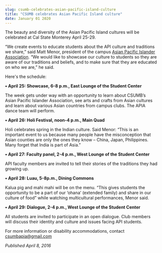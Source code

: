 ```yaml
---
slug: csumb-celebrates-asian-pacific-island-culture
title: "CSUMB celebrates Asian Pacific Island culture"
date: January 01 2020
---
```


  
<p>
  The beauty and diversity of the Asian Pacific Island cultures will be
  celebrated at Cal State Monterey April 25-29.
</p>
<p>
  “We create events to educate students about the API culture and traditions we
  share,” said Matt Menor, president of the campus
  <a href="https://csumbapia.weebly.com/events.html"
    >Asian Pacific Islander Association</a
  >. “We would like to showcase our culture to students so they are aware of our
  traditions and beliefs, and to make sure that they are educated on who we
  are,” he said.
</p>
<p>Here's the schedule:</p>
<p>
  <strong
    >• April 25: Showcase, 6&#45;8 p.m., East Lounge of the Student
    Center</strong
  >
</p>
<p>
  The week gets under way with an opportunity to learn about CSUMB’s Asian
  Pacific Islander Association, see arts and crafts from Asian cultures and
  learn about various Asian countries from campus clubs. The APIA dance team
  will perform.
</p>
<p><strong>• April 26: Holi Festival, noon&#45;4 p.m., Main Quad</strong></p>
<p>
  Holi celebrates spring in the Indian culture. Said Menor: “This is an
  important event to us because many people have the misconception that Asian
  counties are only the ones they know – China, Japan, Philippines. Many forget
  that India is part of Asia.”
</p>
<p>
  <strong
    >• April 27: Faculty panel, 2&#45;4 p.m., West Lounge of the Student
    Center</strong
  >
</p>
<p>
  API faculty members are invited to tell their stories of the traditions they
  had growing up.
</p>
<p><strong>• April 28: Luau, 5&#45;8p.m., Dining Commons</strong></p>
<p>
  Kalua pig and mahi mahi will be on the menu. “This gives students the
  opportunity to be a part of our ‘ohana’ &#40;extended family&#41; and share in
  our culture of food” while watching multicultural performances, Menor said.
</p>
<p>
  <strong
    >• April 29: Dialogue, 2&#45;4 p.m., West Lounge of the Student
    Center</strong
  >
</p>
<p>
  All students are invited to participate in an open dialogue. Club members will
  discuss their identity and culture and issues facing API students.
</p>
<p>
  For more information or disability accommodations, contact
  <a
    href="&#x6d;&#x61;&#x69;&#x6c;&#116;&#111;&#58;&#99;&#115;&#x75;&#x6d;&#x62;&#x61;&#x70;&#105;&#97;&#64;&#103;&#109;&#x61;&#x69;&#x6c;&#x2e;&#x63;&#111;&#109;"
    >csumbapia@gmail.com</a
  >
</p>
<p><em>Published April 8, 2016</em></p>
 
